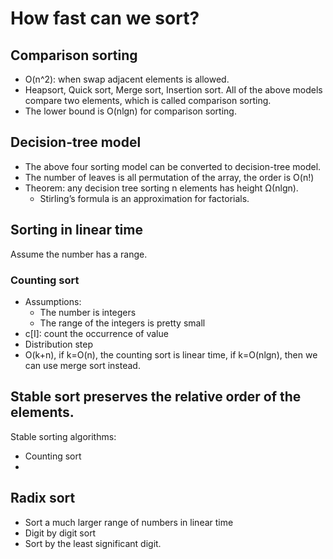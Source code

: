 # How fast can we sort?

## Comparison sorting
- O(n^2): when swap adjacent elements is allowed.
- Heapsort, Quick sort, Merge sort, Insertion sort. All of the above models compare two elements, which is called comparison sorting.
- The lower bound is O(nlgn) for comparison sorting.

## Decision-tree model
- The above four sorting model can be converted to decision-tree model.
- The number of leaves is all permutation of the array, the order is O(n!)
- Theorem: any decision tree sorting n elements has height Ω(nlgn).
    - Stirling’s formula is an approximation for factorials.


## Sorting in linear time
Assume the number has a range.

### Counting sort
- Assumptions: 
    - The number is integers
    - The range of the integers is pretty small
- c[I]: count the occurrence of value
- Distribution step
- O(k+n), if k=O(n), the counting sort is linear time, if k=O(nlgn), then we can use merge sort instead.

## Stable sort preserves the relative order of the elements.
Stable sorting algorithms:
- Counting  sort
- 

## Radix sort
- Sort a much larger range of numbers in linear time
- Digit by digit sort
- Sort by the least significant digit.


